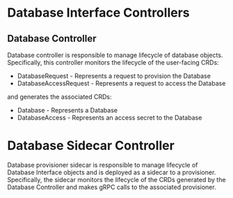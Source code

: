 # Database Interface Controllers
## Database Controller
Database controller is responsible to manage lifecycle of database objects.
Specifically, this controller monitors the lifecycle of the user-facing CRDs:

- DatabaseRequest - Represents a request to provision the Database
- DatabaseAccessRequest - Represents a request to access the Database

and generates the associated CRDs:

- Database - Represents a Database
- DatabaseAccess - Represents an access secret to the Database

# Database Sidecar Controller

Database provisioner sidecar is responsible to manage lifecycle of Database Interface objects and is
deployed as a sidecar to a provisioner. Specifically, the sidecar monitors the lifecycle of the CRDs generated by the Database Controller
and makes gRPC calls to the associated provisioner.